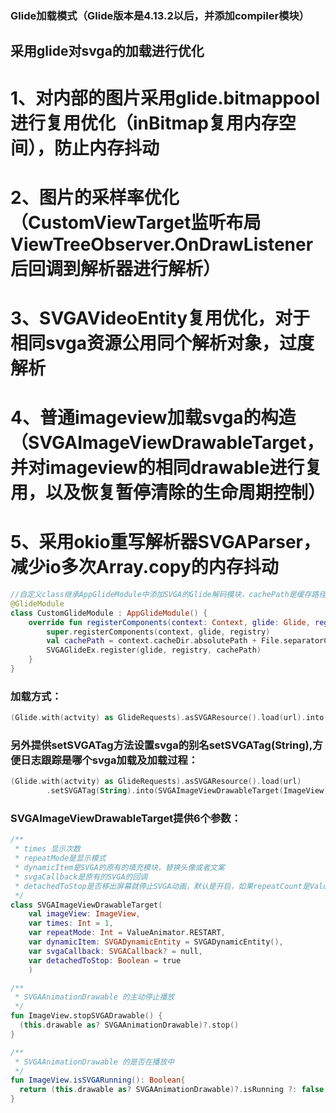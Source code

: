 ### Glide加载模式（Glide版本是4.13.2以后，并添加compiler模块）

## 采用glide对svga的加载进行优化
# 1、对内部的图片采用glide.bitmappool进行复用优化（inBitmap复用内存空间），防止内存抖动
# 2、图片的采样率优化（CustomViewTarget监听布局ViewTreeObserver.OnDrawListener后回调到解析器进行解析）
# 3、SVGAVideoEntity复用优化，对于相同svga资源公用同个解析对象，过度解析
# 4、普通imageview加载svga的构造（SVGAImageViewDrawableTarget，并对imageview的相同drawable进行复用，以及恢复暂停清除的生命周期控制）
# 5、采用okio重写解析器SVGAParser，减少io多次Array.copy的内存抖动

```kotlin
//自定义class继承AppGlideModule中添加SVGA的Glide解码模块，cachePath是缓存路径，是针对SVGA 1.0版本的文件缓存路径：
@GlideModule
class CustomGlideModule : AppGlideModule() {
    override fun registerComponents(context: Context, glide: Glide, registry: Registry) {
        super.registerComponents(context, glide, registry)
        val cachePath = context.cacheDir.absolutePath + File.separatorChar + "glide-svga"
        SVGAGlideEx.register(glide, registry, cachePath)
    }
}
```

### 加载方式：
```kotlin
(Glide.with(actvity) as GlideRequests).asSVGAResource().load(url).into(SVGAImageViewDrawableTarget(ImageView))
```

### 另外提供setSVGATag方法设置svga的别名setSVGATag(String),方便日志跟踪是哪个svga加载及加载过程：
```kotlin
(Glide.with(actvity) as GlideRequests).asSVGAResource().load(url)
        .setSVGATag(String).into(SVGAImageViewDrawableTarget(ImageView))
```

### SVGAImageViewDrawableTarget提供6个参数：
```kotlin
/**
 * times 显示次数
 * repeatMode是显示模式
 * dynamicItem是SVGA的原有的填充模块，替换头像或者文案
 * svgaCallback是原有的SVGA的回调
 * detachedToStop是否移出屏幕就停止SVGA动画，默认是开启，如果repeatCount是ValueAnimator.INFINITE，就会重新返回屏幕后重新恢复SVGA动画
 */
class SVGAImageViewDrawableTarget(
    val imageView: ImageView, 
    var times: Int = 1,
    var repeatMode: Int = ValueAnimator.RESTART,
    var dynamicItem: SVGADynamicEntity = SVGADynamicEntity(),
    var svgaCallback: SVGACallback? = null,
    var detachedToStop: Boolean = true
    )

/**
 * SVGAAnimationDrawable 的主动停止播放
 */
fun ImageView.stopSVGADrawable() {
  (this.drawable as? SVGAAnimationDrawable)?.stop()
}

/**
 * SVGAAnimationDrawable 的是否在播放中
 */
fun ImageView.isSVGARunning(): Boolean{
  return (this.drawable as? SVGAAnimationDrawable)?.isRunning ?: false
}
```    